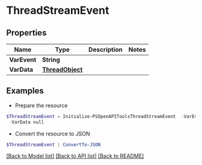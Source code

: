 # ThreadStreamEvent
## Properties

Name | Type | Description | Notes
------------ | ------------- | ------------- | -------------
**VarEvent** | **String** |  | 
**VarData** | [**ThreadObject**](ThreadObject.md) |  | 

## Examples

- Prepare the resource
```powershell
$ThreadStreamEvent = Initialize-PSOpenAPIToolsThreadStreamEvent  -VarEvent null `
 -VarData null
```

- Convert the resource to JSON
```powershell
$ThreadStreamEvent | ConvertTo-JSON
```

[[Back to Model list]](../README.md#documentation-for-models) [[Back to API list]](../README.md#documentation-for-api-endpoints) [[Back to README]](../README.md)

